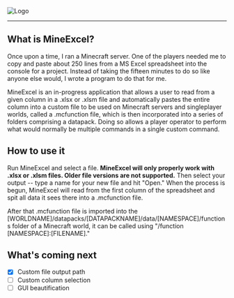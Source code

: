 <img alt="Logo" src="https://i.imgur.com/jFKnHDt.png">

---

## What is MineExcel?

Once upon a time, I ran a Minecraft server. One of the players needed me to copy and paste about 250 lines from a MS Excel spreadsheet into the console for a project. Instead of taking the fifteen minutes to do so like anyone else would, I wrote a program to do that for me.

MineExcel is an in-progress application that allows a user to read from a given column in a .xlsx or .xlsm file and automatically pastes the entire column into a custom file to be used on Minecraft servers and singleplayer worlds, called a .mcfunction file, which is then incorporated into a series of folders comprising a datapack. Doing so allows a player operator to perform what would normally be multiple commands in a single custom command.

## How to use it

Run MineExcel and select a file. **MineExcel will only properly work with .xlsx or .xlsm files. Older file versions are not supported.** Then select your output -- type a name for your new file and hit "Open." When the process is begun, MineExcel will read from the first column of the spreadsheet and spit all data it sees there into a .mcfunction file. 

After that .mcfunction file is imported into the [WORLDNAME]/datapacks/[DATAPACKNAME]/data/[NAMESPACE]/functions folder of a Minecraft world, it can be called using "/function [NAMESPACE]:[FILENAME]."

## What's coming next

- [x] Custom file output path
- [ ] Custom column selection
- [ ] GUI beautification
